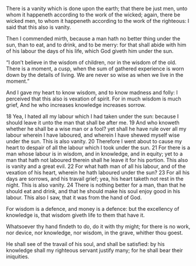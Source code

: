 

There is a vanity which is done upon the earth; that there be just men, unto whom it happeneth according to the work of the wicked; again, there be wicked men, to whom it happeneth according to the work of the righteous: I said that this also is vanity.

Then I commended mirth, because a man hath no better thing under the sun, than to eat, and to drink, and to be merry: for that shall abide with him of his labour the days of his life, which God giveth him under the sun.

“I don’t believe in the wisdom of children, nor in the wisdom of the old. There is a moment, a cusp, when the sum of gathered experience is worn down by the details of living. We are never so wise as when we live in the moment.”

And I gave my heart to know wisdom, and to know madness and folly: I perceived that this also is vexation of spirit.
For in much wisdom is much grief, And he who increases knowledge increases sorrow.

18 Yea, I hated all my labour which I had taken under the sun: because I should leave it unto the man that shall be after me. 19 And who knoweth whether he shall be a wise man or a fool? yet shall he have rule over all my labour wherein I have laboured, and wherein I have shewed myself wise under the sun. This is also vanity. 20 Therefore I went about to cause my heart to despair of all the labour which I took under the sun. 21 For there is a man whose labour is in wisdom, and in knowledge, and in equity; yet to a man that hath not laboured therein shall he leave it for his portion. This also is vanity and a great evil. 22 For what hath man of all his labour, and of the vexation of his heart, wherein he hath laboured under the sun? 23 For all his days are sorrows, and his travail grief; yea, his heart taketh not rest in the night. This is also vanity. 24 There is nothing better for a man, than that he should eat and drink, and that he should make his soul enjoy good in his labour. This also I saw, that it was from the hand of God.

For wisdom is a defence, and money is a defence: but the excellency of knowledge is, that wisdom giveth life to them that have it.

Whatsoever thy hand findeth to do, do it with thy might; for there is no work, nor device, nor knowledge, nor wisdom, in the grave, whither thou goest.

He shall see of the travail of his soul, and shall be satisfied: by his knowledge shall my righteous servant justify many; for he shall bear their iniquities.



